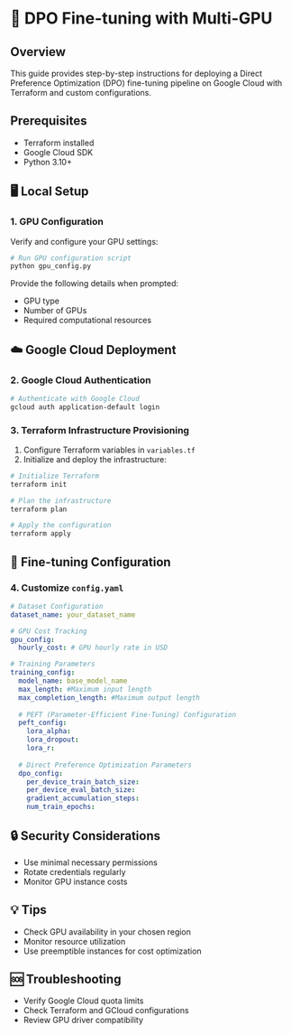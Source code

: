 # 🚀 DPO Fine-tuning with Multi-GPU

## Overview
This guide provides step-by-step instructions for deploying a Direct Preference Optimization (DPO) fine-tuning pipeline on Google Cloud with Terraform and custom configurations.
## Prerequisites

- Terraform installed
- Google Cloud SDK
- Python 3.10+
## 🖥️ Local Setup

### 1. GPU Configuration
Verify and configure your GPU settings:

```bash
# Run GPU configuration script
python gpu_config.py
```

Provide the following details when prompted:
- GPU type
- Number of GPUs
- Required computational resources

## ☁️ Google Cloud Deployment

### 2. Google Cloud Authentication

```bash
# Authenticate with Google Cloud
gcloud auth application-default login
```

### 3. Terraform Infrastructure Provisioning

1. Configure Terraform variables in `variables.tf`
2. Initialize and deploy the infrastructure:

```bash
# Initialize Terraform
terraform init

# Plan the infrastructure
terraform plan

# Apply the configuration
terraform apply
```

## 🔧 Fine-tuning Configuration

### 4. Customize `config.yaml`

```yaml
# Dataset Configuration
dataset_name: your_dataset_name

# GPU Cost Tracking
gpu_config:
  hourly_cost: # GPU hourly rate in USD

# Training Parameters
training_config:
  model_name: base_model_name
  max_length: #Maximum input length
  max_completion_length: #Maximum output length
  
  # PEFT (Parameter-Efficient Fine-Tuning) Configuration
  peft_config:
    lora_alpha: 
    lora_dropout: 
    lora_r: 
  
  # Direct Preference Optimization Parameters
  dpo_config:
    per_device_train_batch_size: 
    per_device_eval_batch_size: 
    gradient_accumulation_steps: 
    num_train_epochs: 
```

## 🔒 Security Considerations
- Use minimal necessary permissions
- Rotate credentials regularly
- Monitor GPU instance costs

## 💡 Tips
- Check GPU availability in your chosen region
- Monitor resource utilization
- Use preemptible instances for cost optimization

## 🆘 Troubleshooting
- Verify Google Cloud quota limits
- Check Terraform and GCloud configurations
- Review GPU driver compatibility
